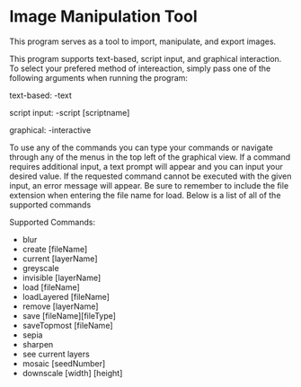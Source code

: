 # Image Manipulation Tool

This program serves as a tool to import, manipulate, and export images.

This program supports text-based, script input, and graphical interaction. To select your prefered method of intereaction, simply pass one of the following arguments when running the program:

text-based: -text

script input: -script [scriptname]

graphical: -interactive


To use any of the commands you can type your commands or navigate through any of the menus in the top left of the graphical view. If a command requires additional input, a text prompt will appear and you can input your desired value. If the requested command cannot be executed with the given input, an error message will appear. Be sure to remember to include the file extension when entering the file name for load. Below is a list of all of the supported commands

Supported Commands:

- blur
- create [fileName]
- current [layerName]
- greyscale
- invisible [layerName]
- load [fileName]
- loadLayered [fileName]
- remove [layerName]
- save [fileName][fileType]
- saveTopmost [fileName]
- sepia
- sharpen
- see current layers
- mosaic [seedNumber]
- downscale [width] [height]
